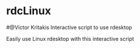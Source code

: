 # rdcLinux
#@Victor Kritakis
Interactive script to use rdesktop

Easily use Linux rdesktop with this interactive script
